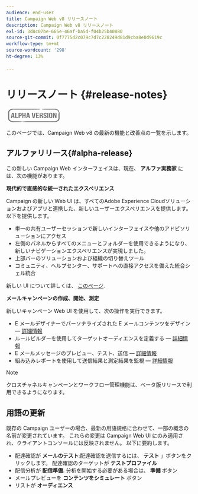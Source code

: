 ```yaml
---
audience: end-user
title: Campaign Web v8 リリースノート
description: Campaign Web v8 リリースノート
exl-id: 3d8c07be-665e-46af-ba5d-f04b25b40880
source-git-commit: 0f7775d2c079c7d7c228249d81d9cba8e0d9619c
workflow-type: tm+mt
source-wordcount: '298'
ht-degree: 13%

---
```


# リリースノート {#release-notes}

![](../assets/do-not-localize/badge.png)

このページでは、Campaign Web v8 の最新の機能と改善点の一覧を示します。

## アルファリリース{#alpha-release}

この新しい Campaign Web インターフェイスは、現在、 **アルファ実務家** には、次の機能があります。

**現代的で直感的な統一されたエクスペリエンス**

Campaign の新しい Web UI は、すべてのAdobe Experience Cloudソリューションおよびアプリと連携した、新しいユーザーエクスペリエンスを提供します。 以下を提供します。

* 単一の共有ユーザーセッションで新しいインターフェイスや他のアドビソリューションにアクセス
* 左側のパネルからすべてのメニューとフォルダーを使用できるようになり、新しいナビゲーションエクスペリエンスが実現しました。
* 上部バーのソリューションおよび組織の切り替えツール
* コミュニティ、ヘルプセンター、サポートへの直接アクセスを備えた統合シェル統合
<!--
No search and pulse notifications in Alpha
-->

新しい UI について詳しくは、 [このページ](../get-started/user-interface.md).

**メールキャンペーンの作成、開始、測定**

新しいキャンペーン Web UI を使用して、次の操作を実行できます。

* E メールデザイナーでパーソナライズされた E メールコンテンツをデザイン — [詳細情報](../content/edit-content.md)
* ルールビルダーを使用してターゲットオーディエンスを定義する — [詳細情報](../audience/about-audiences.md)
* E メールメッセージのプレビュー、テスト、送信 — [詳細情報](../monitor/prepare-send.md)
* 組み込みレポートを使用して送信結果と測定結果を監視 — [詳細情報](../reporting/reports.md)

<!--
add info somewhere to remind users that
* they still have access to their console (+ link to v8 console doc)
* they keep their existing data (example: will be able to use their existing delivery templates to create deliveries)
-->

>[!NOTE]
>
>クロスチャネルキャンペーンとワークフロー管理機能は、ベータ版リリースで利用できるようになります。

## 用語の更新

既存の Campaign ユーザーの場合、最新の用語規格に合わせて、一部の概念の名前が変更されています。 これらの変更は Campaign Web UI にのみ適用され、クライアントコンソールには反映されません。 以下に要約します。

* 配達確認が **メールのテスト**:配達確認を送信するには、 **テスト** 」ボタンをクリックします。 配達確認のターゲットが **テストプロファイル**
* 配信分析が **配信準備**. 分析を開始する必要がある場合は、 **準備** ボタン
* メールプレビューを **コンテンツをシミュレート** ボタン
* リストが **オーディエンス**
